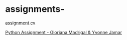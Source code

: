 # assignments-

[assignment cv](assignments-/CV.md)

[Python Assignment - Gloriana Madriagal & Yvonne Jamar]:https://github.com/Yvj93/assignments-/blob/master/Consumption%26Houseprices.ipynb
[Python Assignment - Gloriana Madrigal & Yvonne Jamar][Python Assignment - Gloriana Madriagal & Yvonne Jamar]
